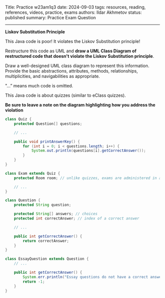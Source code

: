 Title: Practice w23am1q3
date: 2024-09-03
tags: resources, reading, references, videos, practice, exams
authors: Ildar Akhmetov
status: published
summary: Practice Exam Question

----

**Liskov Substitution Principle**

This Java code is poor! It violates the Liskov Substitution principle!

Restructure this code as UML and **draw a UML Class Diagram of restructured code that doesn't violate the Liskov Substitution principle**.

Draw a well-designed UML class diagram to represent this information. Provide the basic abstractions, attributes, methods, relationships, multiplicities, and navigabilities as appropriate.

"...” means much code is omitted.

This Java code is about quizzes (similar to eClass quizzes).

**Be sure to leave a note on the diagram highlighting how you address the violation**

```.java
class Quiz {
    protected Question[] questions;

    // ...

    public void printAnswerKey() {
        for (int i = 0; i < questions.length; i++) {
            System.out.println(questions[i].getCorrectAnswer());
        }
    }
}

class Exam extends Quiz {
    protected Room room; // unlike quizzes, exams are administered in a room

    // ...
}

class Question {
    protected String question;

    protected String[] answers; // choices
    protected int correctAnswer; // index of a correct answer

    // ...

    public int getCorrectAnswer() {
        return correctAnswer;
    }
}

class EssayQuestion extends Question {
    // ...

    public int getCorrectAnswer() {
        System.err.println("Essay questions do not have a correct answer.");
        return -1;
    }
}
```
